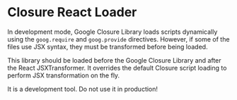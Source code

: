 Closure React Loader
====================


In development mode, Google Closure Library loads scripts dynamically 
using the `goog.require` and `goog.provide` directives. However, if some
of the files use JSX syntax, they must be transformed before being loaded.

This library should be loaded before the Google Closure Library and after 
the React JSXTransformer. It overrides the default Closure script loading
to perform JSX transformation on the fly. 

It is a development tool. Do not use it in production!

